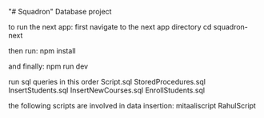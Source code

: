 "# Squadron" 
Database project


to run the next app:
first navigate to the next app directory
cd squadron-next

then run:
npm install

and finally:
npm run dev

run sql queries in this order
Script.sql
StoredProcedures.sql
InsertStudents.sql
InsertNewCourses.sql
EnrollStudents.sql



the following scripts are involved in data insertion:
mitaaliscript
RahulScript
